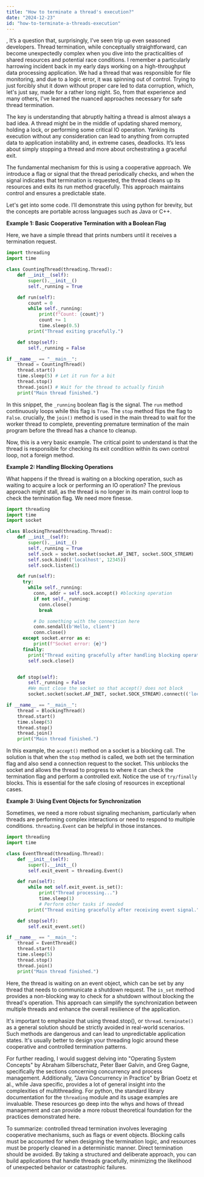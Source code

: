 ```yaml
---
title: "How to terminate a thread's execution?"
date: "2024-12-23"
id: "how-to-terminate-a-threads-execution"
---
```


,  It’s a question that, surprisingly, I’ve seen trip up even seasoned developers. Thread termination, while conceptually straightforward, can become unexpectedly complex when you dive into the practicalities of shared resources and potential race conditions. I remember a particularly harrowing incident back in my early days working on a high-throughput data processing application. We had a thread that was responsible for file monitoring, and due to a logic error, it was spinning out of control. Trying to just forcibly shut it down without proper care led to data corruption, which, let's just say, made for a rather long night. So, from that experience and many others, I've learned the nuanced approaches necessary for safe thread termination.

The key is understanding that abruptly halting a thread is almost always a bad idea. A thread might be in the middle of updating shared memory, holding a lock, or performing some critical IO operation. Yanking its execution without any consideration can lead to anything from corrupted data to application instability and, in extreme cases, deadlocks. It’s less about simply stopping a thread and more about orchestrating a graceful exit.

The fundamental mechanism for this is using a cooperative approach. We introduce a flag or signal that the thread periodically checks, and when the signal indicates that termination is requested, the thread cleans up its resources and exits its run method gracefully. This approach maintains control and ensures a predictable state.

Let's get into some code. I’ll demonstrate this using python for brevity, but the concepts are portable across languages such as Java or C++.

**Example 1: Basic Cooperative Termination with a Boolean Flag**

Here, we have a simple thread that prints numbers until it receives a termination request.

```python
import threading
import time

class CountingThread(threading.Thread):
    def __init__(self):
        super().__init__()
        self._running = True

    def run(self):
        count = 0
        while self._running:
            print(f"Count: {count}")
            count += 1
            time.sleep(0.5)
        print("Thread exiting gracefully.")

    def stop(self):
        self._running = False

if __name__ == "__main__":
    thread = CountingThread()
    thread.start()
    time.sleep(5) # Let it run for a bit
    thread.stop()
    thread.join() # Wait for the thread to actually finish
    print("Main thread finished.")
```

In this snippet, the `_running` boolean flag is the signal. The `run` method continuously loops while this flag is `True`. The `stop` method flips the flag to `False`. crucially, the `join()` method is used in the main thread to wait for the worker thread to complete, preventing premature termination of the main program before the thread has a chance to cleanup.

Now, this is a very basic example. The critical point to understand is that the thread is responsible for checking its exit condition within its own control loop, not a foreign method.

**Example 2: Handling Blocking Operations**

What happens if the thread is waiting on a blocking operation, such as waiting to acquire a lock or performing an IO operation? The previous approach might stall, as the thread is no longer in its main control loop to check the termination flag. We need more finesse.

```python
import threading
import time
import socket

class BlockingThread(threading.Thread):
    def __init__(self):
        super().__init__()
        self._running = True
        self.sock = socket.socket(socket.AF_INET, socket.SOCK_STREAM)
        self.sock.bind(('localhost', 12345))
        self.sock.listen(1)

    def run(self):
      try:
        while self._running:
          conn, addr = self.sock.accept() #blocking operation
          if not self._running:
            conn.close()
            break

          # Do something with the connection here
          conn.sendall(b'Hello, client')
          conn.close()
      except socket.error as e:
          print(f"Socket error: {e}")
      finally:
        print("Thread exiting gracefully after handling blocking operation.")
        self.sock.close()


    def stop(self):
        self._running = False
        #We must close the socket so that accept() does not block
        socket.socket(socket.AF_INET, socket.SOCK_STREAM).connect(('localhost',12345))

if __name__ == "__main__":
    thread = BlockingThread()
    thread.start()
    time.sleep(5)
    thread.stop()
    thread.join()
    print("Main thread finished.")

```

In this example, the `accept()` method on a socket is a blocking call. The solution is that when the `stop` method is called, we both set the termination flag and also send a connection request to the socket. This unblocks the socket and allows the thread to progress to where it can check the termination flag and perform a controlled exit. Notice the use of `try/finally` blocks. This is essential for the safe closing of resources in exceptional cases.

**Example 3: Using Event Objects for Synchronization**

Sometimes, we need a more robust signaling mechanism, particularly when threads are performing complex interactions or need to respond to multiple conditions. `threading.Event` can be helpful in those instances.

```python
import threading
import time

class EventThread(threading.Thread):
    def __init__(self):
        super().__init__()
        self.exit_event = threading.Event()

    def run(self):
        while not self.exit_event.is_set():
            print("Thread processing...")
            time.sleep(1)
            # Perform other tasks if needed
        print("Thread exiting gracefully after receiving event signal.")

    def stop(self):
        self.exit_event.set()

if __name__ == "__main__":
    thread = EventThread()
    thread.start()
    time.sleep(5)
    thread.stop()
    thread.join()
    print("Main thread finished.")

```

Here, the thread is waiting on an event object, which can be set by any thread that needs to communicate a shutdown request. The `is_set` method provides a non-blocking way to check for a shutdown without blocking the thread's operation. This approach can simplify the synchronization between multiple threads and enhance the overall resilience of the application.

It's important to emphasize that using thread.stop(), or `thread.terminate()` as a general solution should be strictly avoided in real-world scenarios. Such methods are dangerous and can lead to unpredictable application states. It's usually better to design your threading logic around these cooperative and controlled termination patterns.

For further reading, I would suggest delving into "Operating System Concepts" by Abraham Silberschatz, Peter Baer Galvin, and Greg Gagne, specifically the sections concerning concurrency and process management. Additionally, "Java Concurrency in Practice" by Brian Goetz et al., while Java specific, provides a lot of general insight into the complexities of multithreading. For python, the standard library documentation for the `threading` module and its usage examples are invaluable. These resources go deep into the whys and hows of thread management and can provide a more robust theoretical foundation for the practices demonstrated here.

To summarize: controlled thread termination involves leveraging cooperative mechanisms, such as flags or event objects. Blocking calls must be accounted for when designing the termination logic, and resources must be properly cleaned in a deterministic manner. Direct termination should be avoided. By taking a structured and deliberate approach, you can build applications that handle threads gracefully, minimizing the likelihood of unexpected behavior or catastrophic failures.
